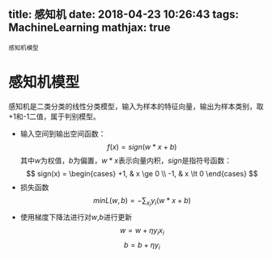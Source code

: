 title: 感知机
date: 2018-04-23 10:26:43
tags: MachineLearning
mathjax: true
---

```
感知机模型
```
<!-- more -->
# 感知机模型
感知机是二类分类的线性分类模型，输入为样本的特征向量，输出为样本类别，取+1和-1二值，属于判别模型。
* 输入空间到输出空间函数：
$$f(x) = sign(w*x + b)$$
其中$w$为权值，$b$为偏置，$w * x$表示向量内积，$sign$是指符号函数：
$$ sign(x) =
\begin{cases}
+1, & x \ge 0 \\
-1, & x \lt 0
\end{cases}
$$
* 损失函数
$$minL(w, b) = - \sum_{x_i}{y_i}(w * x + b)$$
* 使用梯度下降法进行对$w$,$b$进行更新
$$w = w + \eta{y_i}{x_i}$$
$$b = b + \eta{y_i}$$